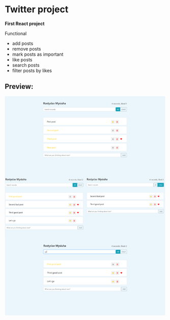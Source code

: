 # Twitter project

**First React project**

Functional
+ add posts
+ remove posts
+ mark posts as important
+ like posts
+ search posts
+ filter posts by likes

## Preview:
![Preview](https://github.com/RostyslavWeb/twitter/blob/master/index-twitter.jpg)
